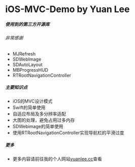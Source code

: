# iOS-MVC-Demo by Yuan Lee

##### 使用到的第三方开源库
###### 非常感谢
  - MJRefresh
  - SDWebImage
  - SDAutoLayout
  - MBProgressHUD
  - RTRootNavigationController

##### 主要知识点
  - iOS的MVC设计模式
  - Swift的简单使用
  - 自适应布局及多分辨率适配
  - 大图的处理，避免占用过多内存
  - SDWebimage的简单使用
  - 使用RTRootNavigationController实现导航栏的平滑过度

##### 更多
  - 更多内容请前往我的个人网站[yuanlee.cc](https://www.yuanlee.cc)查看
